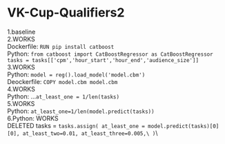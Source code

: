 # VK-Cup-Qualifiers2
1.baseline\
2.WORKS\
  Dockerfile: `RUN pip install catboost`\
  Python: `from catboost import CatBoostRegressor as CatBoostRegressor`\
          `tasks = tasks[['cpm','hour_start','hour_end','audience_size']]`\
3.WORKS\
  Python: `model = reg().load_model('model.cbm')`\
  Deockerfile: `COPY model.cbm model.cbm`\
4.WORKS\
  Python: ...`at_least_one = 1/len(tasks)`\
5.WORKS\
  Python: `at_least_one=1/len(model.predict(tasks))`\
6.Python: WORKS\
  DELETED tasks = `tasks.assign(
            at_least_one = model.predict(tasks)[0][0],
            at_least_two=0.01,
            at_least_three=0.005,\
            )`\
